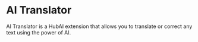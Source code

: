 # AI Translator

AI Translator is a HubAI extension that allows you to translate or correct any text using the power of AI.

